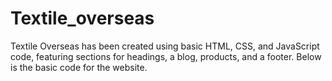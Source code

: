 # Textile_overseas
Textile Overseas has been created using basic HTML, CSS, and JavaScript code, featuring sections for headings, a blog, products, and a footer. Below is the basic code for the website.
